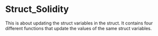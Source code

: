 # Struct_Solidity

This is about updating the struct variables in the struct. 
It contains four different functions that update the values of the same struct variables. 
